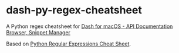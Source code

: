 # dash-py-regex-cheatsheet
A Python regex cheatsheet for [Dash for macOS - API Documentation Browser, Snippet Manager](https://kapeli.com/dash)

Based on [Python Regular Expressions Cheat Sheet](https://www.dataquest.io/blog/regex-cheatsheet/).